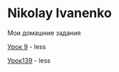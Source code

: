 

# Nikolay Ivanenko
Мои домашние задания

[Урок 9](https://nikolaivanenko.github.io/lesson_9/src/ "Моё готовое дз(урок 9)") - less

[Урок139](https://nikolaivanenko.github.io/lesson_9/src/ "Моё готовое дз(урок 9)") - less

